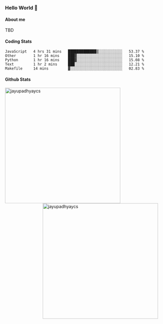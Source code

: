 ### Hello World 👋
#### About me
TBD
#### Coding Stats
<!--START_SECTION:waka-->

```text
JavaScript   4 hrs 31 mins   █████████████▒░░░░░░░░░░░   53.37 %
Other        1 hr 16 mins    ███▓░░░░░░░░░░░░░░░░░░░░░   15.10 %
Python       1 hr 16 mins    ███▓░░░░░░░░░░░░░░░░░░░░░   15.08 %
Text         1 hr 2 mins     ███░░░░░░░░░░░░░░░░░░░░░░   12.21 %
Makefile     14 mins         ▓░░░░░░░░░░░░░░░░░░░░░░░░   02.83 %
```

<!--END_SECTION:waka-->
#### Github Stats

<p  ><img align="left" src="https://github-readme-stats.vercel.app/api/top-langs?username=jayupadhyaycs&theme=tokyonight&show_icons=true&locale=en&layout=compact" alt="jayupadhyaycs" width="380px"  /> 
<img align="right" src="https://github-readme-streak-stats.herokuapp.com/?user=jayupadhyaycs&theme=tokyonight&" alt="jayupadhyaycs" width="380px"/>
</p>




<!--
**JayUpadhyayCS/JayUpadhyayCS** is a ✨ _special_ ✨ repository because its `README.md` (this file) appears on your GitHub profile.

Here are some ideas to get you started:

- 🔭 I’m currently working on ...
- 🌱 I’m currently learning ...
- 👯 I’m looking to collaborate on ...
- 🤔 I’m looking for help with ...
- 💬 Ask me about ...
- 📫 How to reach me: ...
- 😄 Pronouns: ...
- ⚡ Fun fact: ...
-->

